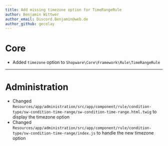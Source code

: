 ```yaml
---
title: Add missing timezone option for TimeRangeRule
author: Benjamin Wittwer
author_email: Discord.Benjamin@web.de
author_github: gecolay
---
```

# Core
* Added `timezone` option to `Shopware\Core\Framework\Rule\TimeRangeRule`
___
# Administration
* Changed `Resources/app/administration/src/app/component/rule/condition-type/sw-condition-time-range/sw-condition-time-range.html.twig` to display the timezone option
* Changed `Resources/app/administration/src/app/component/rule/condition-type/sw-condition-time-range/index.js` to handle the new timezone option
